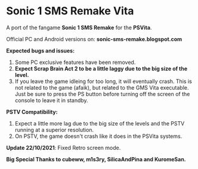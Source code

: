 # Sonic 1 SMS Remake Vita

A port of the fangame **Sonic 1 SMS Remake** for the **PSVita**.

Official PC and Android versions on: **sonic-sms-remake.blogspot.com**

**Expected bugs and issues:**

1. Some PC exclusive features have been removed.
2. **Expect Scrap Brain Act 2 to be a little laggy due to the big size of the level.**
3. If you leave the game idleing for too long, it will eventually crash. This is not related to the game (afaik), but related to the GMS Vita executable.
   Just be sure to press the PS button before turning off the screen of the console to leave it in standby.
   
**PSTV Compatibility:**

1. Expect a little more lag due to the big size of the levels and the PSTV running at a superior resolution.
2. On PSTV, the game doesn't crash like it does in the PSVita systems.

**Update 22/10/2021**: Fixed Retro screen mode.

**Big Special Thanks to cubeww, m1s3ry, SilicaAndPina and KuromeSan.**
